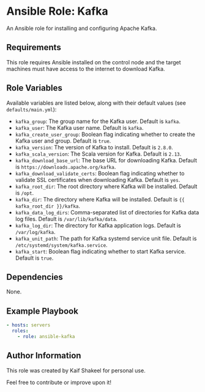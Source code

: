 # Ansible Role: Kafka

An Ansible role for installing and configuring Apache Kafka.

## Requirements

This role requires Ansible installed on the control node and the target machines must have access to the internet to download Kafka.

## Role Variables

Available variables are listed below, along with their default values (see `defaults/main.yml`):

- `kafka_group`: The group name for the Kafka user. Default is `kafka`.
- `kafka_user`: The Kafka user name. Default is `kafka`.
- `kafka_create_user_group`: Boolean flag indicating whether to create the Kafka user and group. Default is `true`.
- `kafka_version`: The version of Kafka to install. Default is `2.8.0`.
- `kafka_scala_version`: The Scala version for Kafka. Default is `2.13`.
- `kafka_download_base_url`: The base URL for downloading Kafka. Default is `https://downloads.apache.org/kafka`.
- `kafka_download_validate_certs`: Boolean flag indicating whether to validate SSL certificates when downloading Kafka. Default is `yes`.
- `kafka_root_dir`: The root directory where Kafka will be installed. Default is `/opt`.
- `kafka_dir`: The directory where Kafka will be installed. Default is `{{ kafka_root_dir }}/kafka`.
- `kafka_data_log_dirs`: Comma-separated list of directories for Kafka data log files. Default is `/var/lib/kafka/data`.
- `kafka_log_dir`: The directory for Kafka application logs. Default is `/var/log/kafka`.
- `kafka_unit_path`: The path for Kafka systemd service unit file. Default is `/etc/systemd/system/kafka.service`.
- `kafka_start`: Boolean flag indicating whether to start Kafka service. Default is `true`.

## Dependencies

None.

## Example Playbook

```yaml
- hosts: servers
  roles:
    - role: ansible-kafka
```



## Author Information

This role was created by Kaif Shakeel for personal use.

Feel free to contribute or improve upon it!

